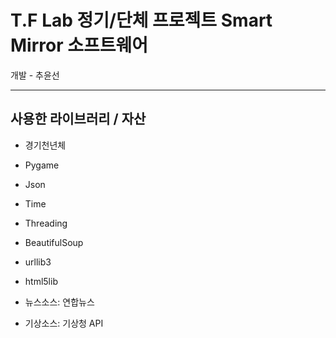 # T.F Lab 정기/단체 프로젝트 Smart Mirror 소프트웨어

개발 - 추윤선

***

 ## 사용한 라이브러리 / 자산

 * 경기천년체
 * Pygame
 * Json
 * Time
 * Threading
 * BeautifulSoup
 * urllib3
 * html5lib

 * 뉴스소스: 연합뉴스
 * 기상소스: 기상청 API
